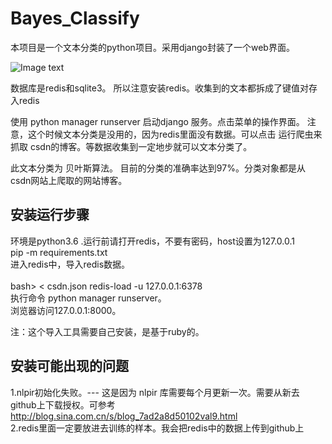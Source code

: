# Bayes_Classify

本项目是一个文本分类的python项目。采用django封装了一个web界面。

![Image text](https://raw.githubusercontent.com/weijiaxiang007/Bayes_Classify/master/Assets/Image/pic01.png)

数据库是redis和sqlite3。 所以注意安装redis。收集到的文本都拆成了键值对存入redis


使用 python manager runserver 启动django 服务。点击菜单的操作界面。
注意，这个时候文本分类是没用的，因为redis里面没有数据。可以点击 运行爬虫来抓取
csdn的博客。等数据收集到一定地步就可以文本分类了。

此文本分类为 贝叶斯算法。
目前的分类的准确率达到97%。分类对象都是从csdn网站上爬取的网站博客。

安装运行步骤
-------
环境是python3.6 .运行前请打开redis，不要有密码，host设置为127.0.0.1 </br>
pip -m requirements.txt		</br>
进入redis中，导入redis数据。	</br>	
bash>   < csdn.json redis-load -u 127.0.0.1:6378	</br>
执行命令 python manager runserver。		</br>
浏览器访问127.0.0.1:8000。		</br>
		
注：这个导入工具需要自己安装，是基于ruby的。</br>		

安装可能出现的问题
-------
1.nlpir初始化失败。--- 这是因为 nlpir 库需要每个月更新一次。需要从新去github上下载授权。可参考 http://blog.sina.com.cn/s/blog_7ad2a8d50102val9.html    
2.redis里面一定要放进去训练的样本。我会把redis中的数据上传到github上   
